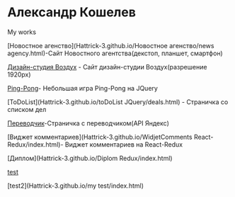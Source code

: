 # Александр Кошелев
My works

[Новостное агенство](Hattrick-3.github.io/Новостное агенство/news agency.html)-Сайт Новостного агентства(декстоп, планшет, смартфон)

[Дизайн-студия Воздух](Hattrick-3.github.io/Воздух/index.html) - Сайт дизайн-студии Воздух(разрешение 1920px)


[Ping-Pong](Hattrick-3.github.io/PingPong/test.html)- Небольшая игра Ping-Pong на JQuery

[ToDoList](Hattrick-3.github.io/toDoList JQuery/deals.html) - Страничка со списком дел

[Переводчик](Hattrick-3.github.io/Translater/test.html)-Страничка с переводчиком(API Яндекс)

[Виджет комментариев](Hattrick-3.github.io/WidjetComments React-Redux/index.html)- Виджет комментариев на React-Redux

[Диплом](Hattrick-3.github.io/Diplom Redux/index.html)

[test](Hattrick-3.github.io/change_password/index.html)

[test2](Hattrick-3.github.io/my test/index.html)

